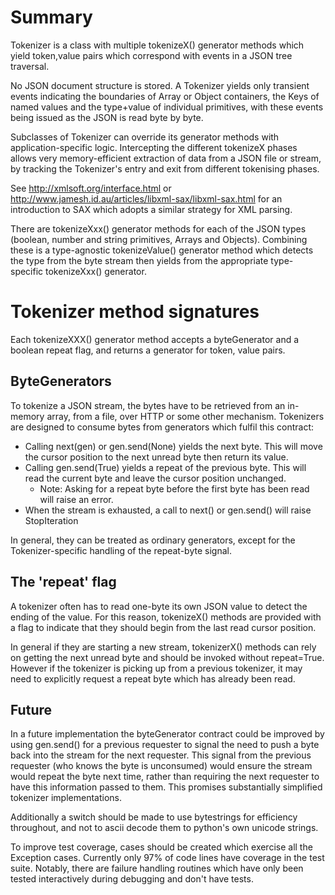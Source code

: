 # Summary

Tokenizer is a class with multiple tokenizeX() generator methods which yield token,value pairs which correspond with events in a JSON tree traversal. 

No JSON document structure is stored. A Tokenizer yields only transient events indicating the boundaries of Array or Object containers, the Keys of named values and the type+value of individual primitives, with these events being issued as the JSON is read byte by byte.

Subclasses of Tokenizer can override its generator methods with application-specific logic. Intercepting the different tokenizeX phases allows very memory-efficient extraction of data from a JSON file or stream, by tracking the Tokenizer's entry and exit from different tokenising phases.

See http://xmlsoft.org/interface.html or http://www.jamesh.id.au/articles/libxml-sax/libxml-sax.html for an introduction to SAX which adopts a similar strategy for XML parsing.

There are tokenizeXxx() generator methods for each of the JSON types (boolean, number and string primitives, Arrays and Objects). Combining these is a type-agnostic tokenizeValue() generator method which detects the type from the byte stream then yields from the appropriate type-specific tokenizeXxx() generator.

# Tokenizer method signatures

Each tokenizeXXX() generator method accepts a byteGenerator and a boolean repeat flag, and returns a generator for token, value pairs.

## ByteGenerators

To tokenize a JSON stream, the bytes have to be retrieved from an in-memory array, from a file, over HTTP or some other mechanism. Tokenizers are designed to consume bytes from generators which fulfil this contract:

* Calling next(gen) or gen.send(None) yields the next byte. This will move the cursor position to the next unread byte then return its value.
* Calling gen.send(True) yields a repeat of the previous byte. This will read the current byte and leave the cursor position unchanged.
    - Note: Asking for a repeat byte before the first byte has been read will raise an error.
* When the stream is exhausted, a call to next() or gen.send() will raise StopIteration

In general, they can be treated as ordinary generators, except for the Tokenizer-specific handling of the repeat-byte signal.

## The 'repeat' flag

A tokenizer often has to read one-byte its own JSON value to detect the ending of the value. For this reason, tokenizeX() methods are provided with a flag to indicate that they should begin from the last read cursor position. 

In general if they are starting a new stream, tokenizerX() methods can rely on getting the next unread byte and should be invoked without repeat=True. However if the tokenizer is picking up from a previous tokenizer, it may need to explicitly request a repeat byte which has already been read.

## Future

In a future implementation the byteGenerator contract could be improved by using gen.send() for a previous requester to signal the need to push a byte back into the stream for the next requester. This signal from the previous requester (who knows the byte is unconsumed) would ensure the stream would repeat the byte next time, rather than requiring the next requester to have this information passed to them. This promises substantially simplified tokenizer implementations.

Additionally a switch should be made to use bytestrings for efficiency throughout, and not to ascii decode them to python's own unicode strings.

To improve test coverage, cases should be created which exercise all the Exception cases. Currently only 97% of code lines have coverage in the test suite. Notably, there are failure handling routines which have only been tested interactively during debugging and don't have tests.